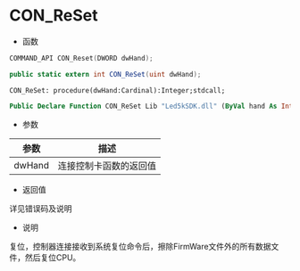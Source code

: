 # CON_ReSet

- 函数

```C++
COMMAND_API CON_Reset(DWORD dwHand);
```

```C#
public static extern int CON_ReSet(uint dwHand);
```

```Delphi
CON_ReSet: procedure(dwHand:Cardinal):Integer;stdcall; 
```

```vb
Public Declare Function CON_ReSet Lib "Led5kSDK.dll" (ByVal hand As Integer) As Long 
```

- 参数

| 参数   | 描述                   |
| ------ | ---------------------- |
| dwHand | 连接控制卡函数的返回值 |

- 返回值

详见错误码及说明

- 说明

复位，控制器连接接收到系统复位命令后，擦除FirmWare文件外的所有数据文件，然后复位CPU。
